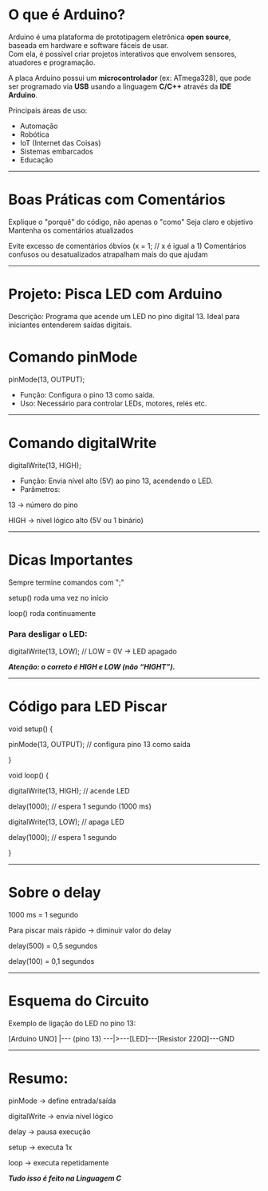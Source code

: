 # O que é Arduino?

Arduino é uma plataforma de prototipagem eletrônica **open source**, baseada em hardware e software fáceis de usar.  
Com ela, é possível criar projetos interativos que envolvem sensores, atuadores e programação.

A placa Arduino possui um **microcontrolador** (ex: ATmega328), que pode ser programado via **USB** usando a linguagem **C/C++** através da **IDE Arduino**.

Principais áreas de uso:
- Automação
- Robótica
- IoT (Internet das Coisas)
- Sistemas embarcados
- Educação

---

# Boas Práticas com Comentários

 Explique o "porquê" do código, não apenas o "como"
 Seja claro e objetivo
 Mantenha os comentários atualizados

 Evite excesso de comentários óbvios (x = 1; // x é igual a 1)
 Comentários confusos ou desatualizados atrapalham mais do que ajudam

---

# Projeto: Pisca LED com Arduino

Descrição:
Programa que acende um LED no pino digital 13.
Ideal para iniciantes entenderem saídas digitais.

# Comando pinMode
pinMode(13, OUTPUT);

- Função: Configura o pino 13 como saída.
- Uso: Necessário para controlar LEDs, motores, relés etc.

---

# Comando digitalWrite
digitalWrite(13, HIGH);

- Função: Envia nível alto (5V) ao pino 13, acendendo o LED.
- Parâmetros:

13 → número do pino

HIGH → nível lógico alto (5V ou 1 binário)

---

# Dicas Importantes
Sempre termine comandos com ";"

setup() roda uma vez no início

loop() roda continuamente

### Para desligar o LED:

digitalWrite(13, LOW);
// LOW = 0V → LED apagado

***Atenção: o correto é HIGH e LOW (não “HIGHT”).***

---

# Código para LED Piscar

void setup() {

  pinMode(13, OUTPUT); // configura pino 13 como saída
  
}

void loop() {

  digitalWrite(13, HIGH);
// acende LED

  delay(1000);
// espera 1 segundo (1000 ms)

  digitalWrite(13, LOW);
// apaga LED

  delay(1000);        // espera 1 segundo
  
}

---

# Sobre o delay

1000 ms = 1 segundo

Para piscar mais rápido → diminuir valor do delay

delay(500) = 0,5 segundos

delay(100) = 0,1 segundos

---

# Esquema do Circuito
Exemplo de ligação do LED no pino 13:

[Arduino UNO]
   |--- (pino 13) ---|>---[LED]---[Resistor 220Ω]---GND

---

# Resumo:

pinMode → define entrada/saída

digitalWrite → envia nível lógico

delay → pausa execução

setup → executa 1x

loop → executa repetidamente

***Tudo isso é feito na Linguagem C***
